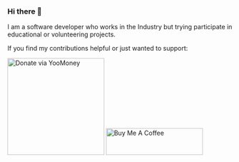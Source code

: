 ### Hi there 👋

I am a software developer who works in the Industry but trying participate in educational or volunteering projects.

If you find my contributions helpful or just wanted to support:

<a href="https://yoomoney.ru/to/4100118198254684" target="_blank"><img src="https://yoomoney.ru/i/shop/iomoney_logo_white_example.png" alt="Donate via YooMoney" style="width: 217px !important;" ></a>
<a href="https://www.buymeacoffee.com/dkurt" target="_blank"><img src="https://cdn.buymeacoffee.com/buttons/v2/default-yellow.png" alt="Buy Me A Coffee" style="height: 60px !important;width: 217px !important;" ></a>

